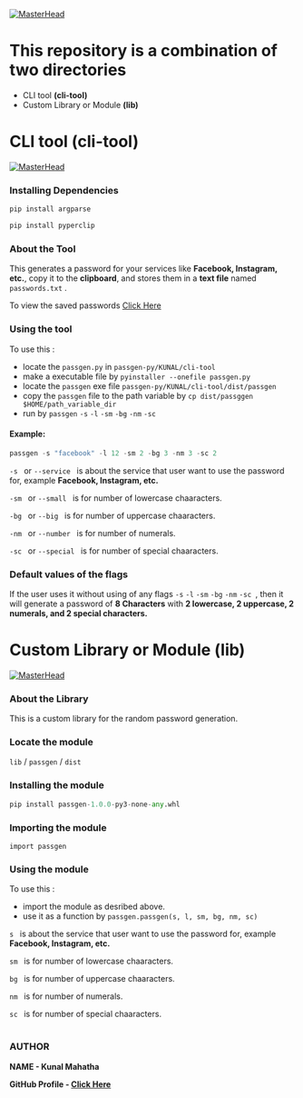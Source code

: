 [![MasterHead](https://raw.githubusercontent.com/kunal-mahatha/passgen-py/main/KUNAL/cli-banner.gif)](https://username.github.io)

# This repository is a combination of two directories
 - CLI tool **(cli-tool)**
 - Custom Library or Module **(lib)**

#

# CLI tool **(cli-tool)**

[![MasterHead](https://raw.githubusercontent.com/kunal-mahatha/passgen-py/main/KUNAL/cli-tool/cli-banner.png)](https://username.github.io)

### Installing Dependencies

```python
pip install argparse
```
```python
pip install pyperclip
```




### About the Tool
This generates a password for your services like **Facebook, Instagram, etc.**, copy it to the **clipboard**, and stores them in a **text file** named `passwords.txt` .

To view the saved passwords [Click Here](https://github.com/kunal-mahatha/passgen-py/blob/main/KUNAL/cli-tool/passwords.txt)


### Using the tool
To use this : 
 - locate the `passgen.py` in `passgen-py/KUNAL/cli-tool`
 - make a executable file by `pyinstaller --onefile passgen.py`
 - locate the `passgen` exe file `passgen-py/KUNAL/cli-tool/dist/passgen`
 - copy the `passgen` file to the path variable by `cp dist/passggen $HOME/path_variable_dir`
 - run by `passgen` `-s` `-l` `-sm` `-bg` `-nm` `-sc`

#### Example:
```python
passgen -s "facebook" -l 12 -sm 2 -bg 3 -nm 3 -sc 2
```

`-s ` or `--service `  is about the service that user want to use the password for, example **Facebook, Instagram, etc.**

`-sm ` or `--small ` is for number of lowercase chaaracters.

`-bg ` or `--big ` is for number of uppercase chaaracters.

`-nm ` or `--number ` is for number of numerals.

`-sc ` or `--special ` is for number of special chaaracters.


### Default values of the flags
If the user uses it without using of any flags `-s` `-l` `-sm` `-bg` `-nm` `-sc `, then it will generate a password of **8 Characters** with **2 lowercase, 2 uppercase, 2 numerals, and 2 special characters.**


#

# Custom Library or Module **(lib)**

[![MasterHead](https://raw.githubusercontent.com/kunal-mahatha/passgen-py/main/KUNAL/lib/cli.png)](https://username.github.io)

### About the Library
This is a custom library for the random password generation.

### Locate the module
`lib` / `passgen` / `dist`

### Installing the module
```python
pip install passgen-1.0.0-py3-none-any.whl
```
### Importing the module
```pythom
import passgen
```

### Using the module
To use this : 
 - import the module as desribed above.
 - use it as a function by  `passgen.passgen(s, l, sm, bg, nm, sc)`

`s `  is about the service that user want to use the password for, example **Facebook, Instagram, etc.**

`sm ` is for number of lowercase chaaracters.

`bg ` is for number of uppercase chaaracters.

`nm ` is for number of numerals.

`sc ` is for number of special chaaracters.

#

### AUTHOR
**NAME - Kunal Mahatha**

**GitHub Profile - [Click Here](https://github.com/kunal-mahatha)**
